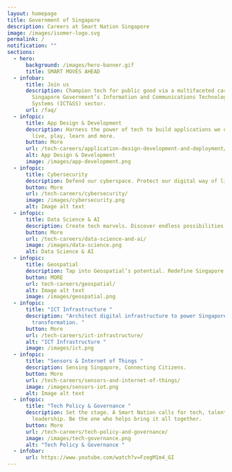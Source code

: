 ```yaml
---
layout: homepage
title: Government of Singapore
description: Careers at Smart Nation Singapore
image: /images/isomer-logo.svg
permalink: /
notification: ""
sections:
  - hero:
      background: /images/hero-banner.gif
      title: SMART MOVES AHEAD
  - infobar:
      title: Join us
      description: Champion tech for public good via a multifaceted career in the
        Singapore Government’s Information and Communications Technology & Smart
        Systems (ICT&SS) sector.
      url: /faq/
  - infopic:
      title: App Design & Development
      description: Harness the power of tech to build applications we use to work,
        live, play, learn and more.
      button: More
      url: /tech-careers/application-design-development-and-deployment/
      alt: App Design & Development
      image: /images/app-development.png
  - infopic:
      title: Cybersecurity
      description: Defend our cyberspace. Protect our digital way of life.
      button: More
      url: /tech-careers/cybersecurity/
      image: /images/cybersecurity.png
      alt: Image alt text
  - infopic:
      title: Data Science & AI
      description: Create tech marvels. Discover endless possibilities with Data and AI.
      button: More
      url: /tech-careers/data-science-and-ai/
      image: /images/data-science.png
      alt: Data Science & AI
  - infopic:
      title: Geospatial
      description: Tap into Geospatial’s potential. Redefine Singapore’s landscape.
      button: MORE
      url: tech-careers/geospatial/
      alt: Image alt text
      image: /images/geospatial.png
  - infopic:
      title: "ICT Infrastructure "
      description: "Architect digital infrastructure to power Singapore's digital
        transformation. "
      button: More
      url: /tech-careers/ict-infrastructure/
      alt: "ICT Infrastructure "
      image: /images/ict.png
  - infopic:
      title: "Sensors & Internet of Things "
      description: Sensing Singapore, Connecting Citizens.
      button: More
      url: /tech-careers/sensors-and-internet-of-things/
      image: /images/sensors-iot.png
      alt: Image alt text
  - infopic:
      title: "Tech Policy & Governance "
      description: Set the stage. A Smart Nation calls for tech, talent and thought
        leadership. Be the one who helps bring it all together.
      button: More
      url: /tech-careers/tech-policy-and-governance/
      image: /images/tech-governance.png
      alt: "Tech Policy & Governance "
  - infobar:
      url: https://www.youtube.com/watch?v=FzegM1m4_GI
---
```


